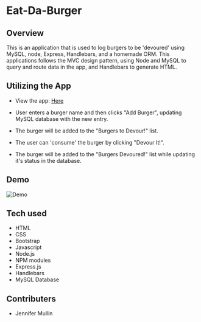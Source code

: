 # Eat-Da-Burger

## Overview
This is an application that is used to log burgers to be 'devoured' using MySQL, node, Express, Handlebars, and a homemade ORM. This applications follows the MVC design pattern, using Node and MySQL to query and route data in the app, and Handlebars to generate HTML.

## Utilizing the App
- View the app: [Here](https://dubootcampeatdaburger.herokuapp.com/ "Here")

- User enters a burger name and then clicks "Add Burger", updating MySQL database with the new entry.

- The burger will be added to the "Burgers to Devour!" list.

- The user can 'consume' the burger by clicking "Devour It!".

- The burger will be added to the "Burgers Devoured!" list while updating it's status in the database.

## Demo

![Demo]()

## Tech used
- HTML
- CSS
- Bootstrap
- Javascript
- Node.js
- NPM modules
- Express.js
- Handlebars
- MySQL Database


## Contributers
- Jennifer Mullin

